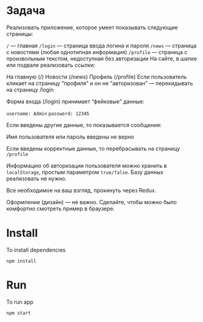 # Задача
Реализовать приложение, которое умеет показывать следующие страницы:

`/` — главная
`/login` — страница ввода логина и пароля
`/news` — страница с новостями (любая однотипная информация)
`/profile` — страница с произвольным текстом, недоступная без авторизации
На сайте, в шапке или подвале реализовать ссылки:

На главную (/)
Новости (/news)
Профиль (/profile)
Если пользователь кликает на страницу “профиля” и он не “авторизован” — перекидывать на страницу /login

Форма входа (/login) принимает “фейковые” данные:

`username: Admin`
`password: 12345`

Если введены другие данные, то показывается сообщения:

Имя пользователя или пароль введены не верно

Если введены корректные данные, то перебрасывать на страницу `/profile`

Информацию об авторизации пользователя можно хранить в `localStorage`, простым параметром `true/false`. Базу данных реализовать не нужно.

Все необходимое на ваш взгляд, прокинуть через Redux.

Оформление (дизайн) — не важно. Сделайте, чтобы можно было комфортно смотреть пример в браузере.

# Install

To install dependencies

```shell
npm install
```

# Run

To run app

```shell
npm start
```
